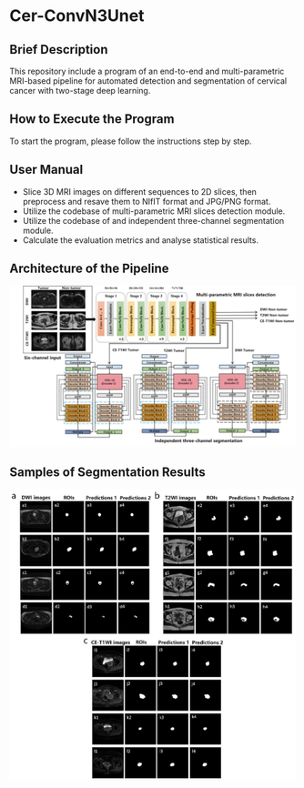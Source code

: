 # Cer-ConvN3Unet
## Brief Description
This repository include a program of an end-to-end and multi-parametric MRI-based pipeline for automated detection and segmentation of cervical cancer with two-stage deep learning.
## How to Execute the Program
To start the program, please follow the instructions step by step.
## User Manual
- Slice 3D MRI images on different sequences to 2D slices, then preprocess and resave them to NIfIT format and JPG/PNG format.
- Utilize the codebase of multi-parametric MRI slices detection module.
- Utilize the codebase of and independent three-channel segmentation module.
- Calculate the evaluation metrics and analyse statistical results.
## Architecture of the Pipeline
![Architecture](https://github.com/Post-nCRT/Cer-ConvN3Unet/blob/main/Figure%201.png)
## Samples of Segmentation Results
![Samples](https://github.com/Post-nCRT/Cer-ConvN3Unet/blob/main/Figure%202.png)
